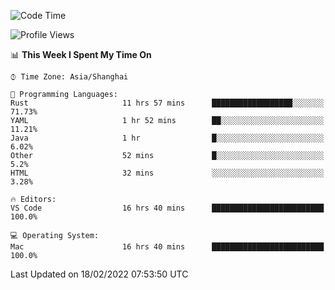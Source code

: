 <!--START_SECTION:waka-->
![Code Time](http://img.shields.io/badge/Code%20Time-1%2C005%20hrs%2029%20mins-blue)

![Profile Views](http://img.shields.io/badge/Profile%20Views-31-blue)

📊 **This Week I Spent My Time On** 

```text
⌚︎ Time Zone: Asia/Shanghai

💬 Programming Languages: 
Rust                     11 hrs 57 mins      ██████████████████░░░░░░░   71.73% 
YAML                     1 hr 52 mins        ██░░░░░░░░░░░░░░░░░░░░░░░   11.21% 
Java                     1 hr                █░░░░░░░░░░░░░░░░░░░░░░░░   6.02% 
Other                    52 mins             █░░░░░░░░░░░░░░░░░░░░░░░░   5.2% 
HTML                     32 mins             ░░░░░░░░░░░░░░░░░░░░░░░░░   3.28%

🔥 Editors: 
VS Code                  16 hrs 40 mins      █████████████████████████   100.0%

💻 Operating System: 
Mac                      16 hrs 40 mins      █████████████████████████   100.0%

```


 Last Updated on 18/02/2022 07:53:50 UTC
<!--END_SECTION:waka-->
